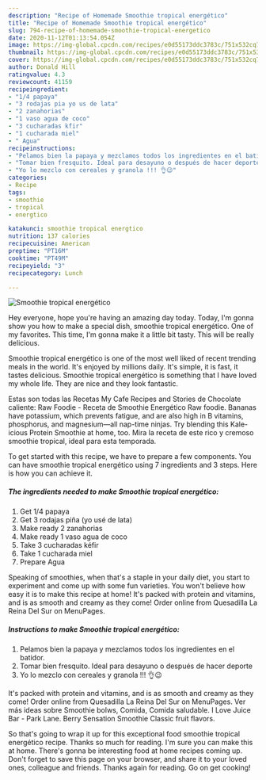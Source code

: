 ```yaml
---
description: "Recipe of Homemade Smoothie tropical energético"
title: "Recipe of Homemade Smoothie tropical energético"
slug: 794-recipe-of-homemade-smoothie-tropical-energetico
date: 2020-11-12T01:13:54.054Z
image: https://img-global.cpcdn.com/recipes/e0d55173ddc3783c/751x532cq70/smoothie-tropical-energetico-foto-principal.jpg
thumbnail: https://img-global.cpcdn.com/recipes/e0d55173ddc3783c/751x532cq70/smoothie-tropical-energetico-foto-principal.jpg
cover: https://img-global.cpcdn.com/recipes/e0d55173ddc3783c/751x532cq70/smoothie-tropical-energetico-foto-principal.jpg
author: Donald Hill
ratingvalue: 4.3
reviewcount: 41159
recipeingredient:
- "1/4 papaya"
- "3 rodajas pia yo us de lata"
- "2 zanahorias"
- "1 vaso agua de coco"
- "3 cucharadas kfir"
- "1 cucharada miel"
- " Agua"
recipeinstructions:
- "Pelamos bien la papaya y mezclamos todos los ingredientes en el batidor."
- "Tomar bien fresquito. Ideal para desayuno o después de hacer deporte"
- "Yo lo mezclo con cereales y granola !!! 👌😉"
categories:
- Recipe
tags:
- smoothie
- tropical
- energtico

katakunci: smoothie tropical energtico 
nutrition: 137 calories
recipecuisine: American
preptime: "PT16M"
cooktime: "PT49M"
recipeyield: "3"
recipecategory: Lunch

---
```



![Smoothie tropical energético](https://img-global.cpcdn.com/recipes/e0d55173ddc3783c/751x532cq70/smoothie-tropical-energetico-foto-principal.jpg)

Hey everyone, hope you're having an amazing day today. Today, I'm gonna show you how to make a special dish, smoothie tropical energético. One of my favorites. This time, I'm gonna make it a little bit tasty. This will be really delicious.

Smoothie tropical energético is one of the most well liked of recent trending meals in the world. It's enjoyed by millions daily. It's simple, it is fast, it tastes delicious. Smoothie tropical energético is something that I have loved my whole life. They are nice and they look fantastic.

Estas son todas las Recetas My Cafe Recipes and Stories de Chocolate caliente: Raw Foodie - Receta de Smoothie Energético Raw foodie. Bananas have potassium, which prevents fatigue, and are also high in B vitamins, phosphorus, and magnesium—all nap-time ninjas. Try blending this Kale-icious Protein Smoothie at home, too. Mira la receta de este rico y cremoso smoothie tropical, ideal para esta temporada.


To get started with this recipe, we have to prepare a few components. You can have smoothie tropical energético using 7 ingredients and 3 steps. Here is how you can achieve it.

<!--inarticleads1-->

##### The ingredients needed to make Smoothie tropical energético:

1. Get 1/4 papaya
1. Get 3 rodajas piña (yo usé de lata)
1. Make ready 2 zanahorias
1. Make ready 1 vaso agua de coco
1. Take 3 cucharadas kéfir
1. Take 1 cucharada miel
1. Prepare  Agua


Speaking of smoothies, when that&#39;s a staple in your daily diet, you start to experiment and come up with some fun varieties. You won&#39;t believe how easy it is to make this recipe at home! It&#39;s packed with protein and vitamins, and is as smooth and creamy as they come! Order online from Quesadilla La Reina Del Sur on MenuPages. 

<!--inarticleads2-->

##### Instructions to make Smoothie tropical energético:

1. Pelamos bien la papaya y mezclamos todos los ingredientes en el batidor.
1. Tomar bien fresquito. Ideal para desayuno o después de hacer deporte
1. Yo lo mezclo con cereales y granola !!! 👌😉


It&#39;s packed with protein and vitamins, and is as smooth and creamy as they come! Order online from Quesadilla La Reina Del Sur on MenuPages. Ver más ideas sobre Smoothie bolws, Comida, Comida saludable. I Love Juice Bar - Park Lane. Berry Sensation Smoothie Classic fruit flavors. 

So that's going to wrap it up for this exceptional food smoothie tropical energético recipe. Thanks so much for reading. I'm sure you can make this at home. There's gonna be interesting food at home recipes coming up. Don't forget to save this page on your browser, and share it to your loved ones, colleague and friends. Thanks again for reading. Go on get cooking!
